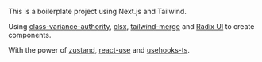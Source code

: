 This is a boilerplate project using Next.js and Tailwind.

Using [class-variance-authority](https://github.com/joe-bell/cva), [clsx](https://github.com/lukeed/clsx), [tailwind-merge](https://github.com/dcastil/tailwind-merge) and [Radix UI](https://www.radix-ui.com/primitives/docs/overview/introduction) to create components.

With the power of [zustand](https://github.com/pmndrs/zustand), [react-use](https://github.com/streamich/react-use) and [usehooks-ts](https://github.com/juliencrn/usehooks-ts).
